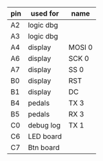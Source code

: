 | pin | used for  | name
|-----|-----------|--------
| A2  | logic dbg |
| A3  | logic dbg |
| A4  | display   | MOSI 0
| A6  | display   | SCK 0 
| A7  | display   | SS 0  
| B0  | display   | RST   
| B1  | display   | DC 
| B4  | pedals    | TX 3
| B5  | pedals    | RX 3
| C0  | debug log | TX 1
| C6  | LED board |
| C7  | Btn board |
